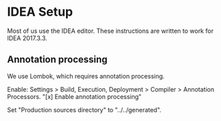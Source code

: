 # IDEA Setup

Most of us use the IDEA editor. These instructions are written to work for IDEA 2017.3.3.

## Annotation processing

We use Lombok, which requires annotation processing.

Enable: Settings > Build, Execution, Deployment > Compiler > Annotation Processors. "[x] Enable annotation processing"

Set "Production sources directory" to "../../generated".
